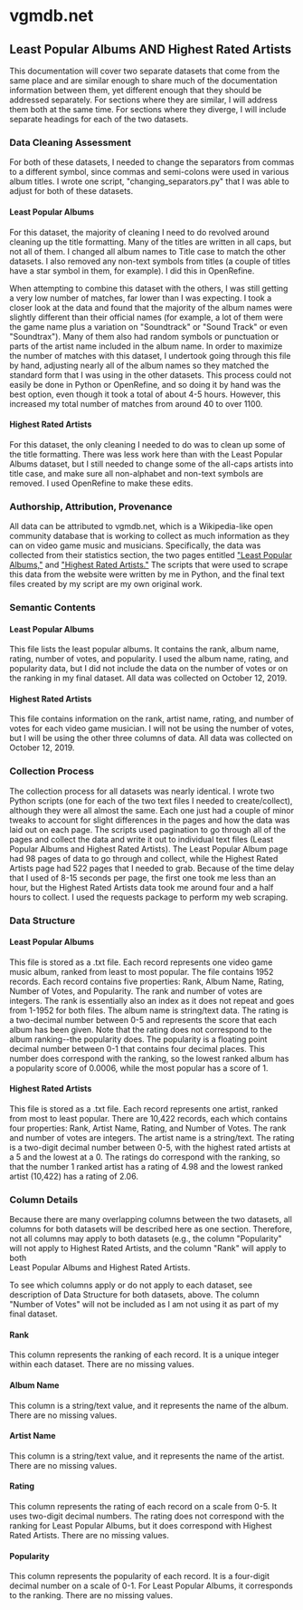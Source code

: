 # vgmdb.net

##  Least Popular Albums AND Highest Rated Artists

This documentation will cover two separate datasets that come from the same place and are similar 
enough to share much of the documentation information between them, yet different enough that they 
should be addressed separately. For sections where they are similar, I will address them both at 
the same time. For sections where they diverge, I will include separate headings for each of the 
two datasets. 


### Data Cleaning Assessment

For both of these datasets, I needed to change the separators from commas to a different symbol, 
since commas and semi-colons were used in various album titles. I wrote one script, 
"changing_separators.py" that I was able to adjust for both of these datasets. 

#### Least Popular Albums 
For this dataset, the majority of cleaning I need to do revolved around cleaning up the title 
formatting. Many of the titles are written in all caps, but not all of them. I changed all album 
names to Title case to match the other datasets. I also removed any non-text symbols from titles 
(a couple of titles have a star symbol in them, for example). I did this in OpenRefine. 

When attempting to combine this dataset with the others, I was still getting a very low number of 
matches, far lower than I was expecting. I took a closer look at the data and found that the majority 
of the album names were slightly different than their official names (for example, a lot of them 
were the game name plus a variation on "Soundtrack" or "Sound Track" or even "Soundtrax"). Many of 
them also had random symbols or punctuation or parts of the artist name included in the album name. 
In order to maximize the number of matches with this dataset, I undertook going through this file 
by hand, adjusting nearly all of the album names so they matched the standard form that I was using 
in the other datasets. This process could not easily be done in Python or OpenRefine, and so doing 
it by hand was the best option, even though it took a total of about 4-5 hours. However, this 
increased my total number of matches from around 40 to over 1100. 

#### Highest Rated Artists 
For this dataset, the only cleaning I needed to do was to clean up some of the title formatting. 
There was less work here than with the Least Popular Albums dataset, but I still needed to change 
some of the all-caps artists into title case, and make sure all non-alphabet and non-text symbols 
are removed. I used OpenRefine to make these edits.  


### Authorship, Attribution, Provenance
All data can be attributed to vgmdb.net, which is a Wikipedia-like open community database that is 
working to collect as much information as they can on video game music and musicians. Specifically, 
the data was collected from their statistics section, the two pages entitled 
["Least Popular Albums,"](https://vgmdb.net/db/statistics.php?do=bottom_rated) and 
["Highest Rated Artists."](https://vgmdb.net/db/statistics.php?do=top_rated_artists) The scripts that 
were used to scrape this data from the website were written by me in Python, and the final text files 
created by my script are my own original work. 


### Semantic Contents

#### Least Popular Albums
This file lists the least popular albums. It contains the rank, album name, rating, number of votes, 
and popularity. I used the album name, rating, and popularity data, but I did not include the 
data on the number of votes or on the ranking in my final dataset. All data was collected on 
October 12, 2019. 

#### Highest Rated Artists
This file contains information on the rank, artist name, rating, and number of votes for each video 
game musician. I will not be using the number of votes, but I will be using the other three columns 
of data. All data was collected on October 12, 2019. 


### Collection Process
The collection process for all datasets was nearly identical. I wrote two Python scripts (one for 
each of the two text files I needed to create/collect), although they were all almost the same. 
Each one just had a couple of minor tweaks to account for slight differences in the pages and how the 
data was laid out on each page. The scripts used pagination to go through all of the pages and collect 
the data and write it out to individual text files (Least Popular Albums and Highest Rated Artists). 
The Least Popular Album page had 98 pages of data to go through and collect, while the Highest Rated 
Artists page had 522 pages that I needed to grab. Because of the time delay that I used of 8-15 
seconds per page, the first one took me less than an hour, but the Highest Rated Artists data took 
me around four and a half hours to collect. I used the requests package to perform my web scraping. 


### Data Structure

#### Least Popular Albums 
This file is stored as a .txt file. Each record represents one video game music album, ranked from 
least to most popular. The file contains 1952 records. Each record contains five properties: Rank, 
Album Name, Rating, Number of Votes, and Popularity. The rank and number of votes are integers. The 
rank is essentially also an index as it does not repeat and goes from 1-1952 for both files. The 
album name is string/text data. The rating is a two-decimal number between 0-5 and represents the 
score that each album has been given. Note that the rating does not correspond to the album 
ranking--the popularity does. The popularity is a floating point decimal number between 0-1 that 
contains four decimal places. This number does correspond with the ranking, so the lowest ranked 
album has a popularity score of 0.0006, while the most popular has a score of 1. 

#### Highest Rated Artists
This file is stored as a .txt file. Each record represents one artist, ranked from most to least popular. 
There are 10,422 records, each which contains four properties: Rank, Artist Name, Rating, and Number 
of Votes. The rank and number of votes are integers. The artist name is a string/text. The rating is a 
two-digit decimal number between 0-5, with the highest rated artists at a 5 and the lowest at a 0. The 
ratings do correspond with the ranking, so that the number 1 ranked artist has a rating of 4.98 and the 
lowest ranked artist (10,422) has a rating of 2.06. 


### Column Details
Because there are many overlapping columns between the two datasets, all columns for both datasets will 
be described here as one section. Therefore, not all columns may apply to both datasets (e.g., the column 
"Popularity" will not apply to Highest Rated Artists, and the column "Rank" will apply to both  
Least Popular Albums and Highest Rated Artists. 

To see which columns apply or do not apply to each dataset, see description of Data Structure for both 
datasets, above. The column "Number of Votes" will not be included as I am not using it as part of my 
final dataset. 

#### Rank
This column represents the ranking of each record. It is a unique integer within each dataset. There are 
no missing values. 

#### Album Name
This column is a string/text value, and it represents the name of the album. There are no missing values. 

#### Artist Name
This column is a string/text value, and it represents the name of the artist. There are no missing values. 

#### Rating
This column represents the rating of each record on a scale from 0-5. It uses two-digit decimal numbers. 
The rating does not correspond with the ranking for Least Popular Albums, but it does 
correspond with Highest Rated Artists. There are no missing values. 

#### Popularity
This column represents the popularity of each record. It is a four-digit decimal number on a scale of 
0-1. For Least Popular Albums, it corresponds to the ranking. There are no missing values. 

